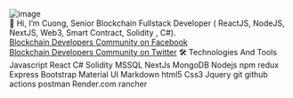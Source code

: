 ![image](https://github.com/user-attachments/assets/388f6d7f-8aa8-415e-8592-821be8f2eb5f)
<br/>
👋 Hi, I’m Cuong, Senior Blockchain Fullstack Developer ( ReactJS, NodeJS, NextJS, Web3, Smart Contract, Solidity , C#).
<br>
<a href= "https://www.facebook.com/groups/472466255804401"> Blockchain Developers Community on Facebook</a>
<br>
<a href= "[https://www.facebook.com/groups/472466255804401](https://x.com/i/communities/1694975088091861038)"> Blockchain Developers Community on Twitter</a>
🛠️ Technologies And Tools
Javascript React C# Solidity MSSQL NextJs MongoDB Nodejs npm redux Express Bootstrap Material UI Markdown html5 Css3 Jquery git github actions postman Render.com rancher
